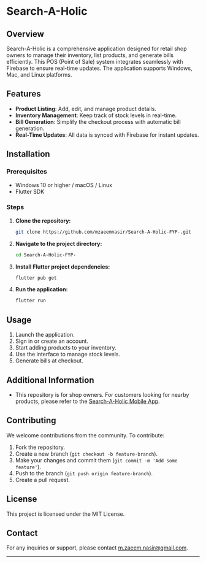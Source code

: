 # Search-A-Holic

## Overview
Search-A-Holic is a comprehensive application designed for retail shop owners to manage their inventory, list products, and generate bills efficiently. This POS (Point of Sale) system integrates seamlessly with Firebase to ensure real-time updates. The application supports Windows, Mac, and Linux platforms.

## Features
- **Product Listing**: Add, edit, and manage product details.
- **Inventory Management**: Keep track of stock levels in real-time.
- **Bill Generation**: Simplify the checkout process with automatic bill generation.
- **Real-Time Updates**: All data is synced with Firebase for instant updates.

## Installation

### Prerequisites
- Windows 10 or higher / macOS / Linux
- Flutter SDK

### Steps
1. **Clone the repository:**
   ```sh
   git clone https://github.com/mzaeemnasir/Search-A-Holic-FYP-.git
   ```
2. **Navigate to the project directory:**
   ```sh
   cd Search-A-Holic-FYP-
   ```
3. **Install Flutter project dependencies:**
   ```sh
   flutter pub get
   ```
4. **Run the application:**
   ```sh
   flutter run
   ```

## Usage
1. Launch the application.
2. Sign in or create an account.
3. Start adding products to your inventory.
4. Use the interface to manage stock levels.
5. Generate bills at checkout.

## Additional Information
- This repository is for shop owners. For customers looking for nearby products, please refer to the [Search-A-Holic Mobile App](https://github.com/mzaeemnasir/Search-A-Holic-Mobile-App).

## Contributing
We welcome contributions from the community. To contribute:

1. Fork the repository.
2. Create a new branch (`git checkout -b feature-branch`).
3. Make your changes and commit them (`git commit -m 'Add some feature'`).
4. Push to the branch (`git push origin feature-branch`).
5. Create a pull request.

## License
This project is licensed under the MIT License.

## Contact
For any inquiries or support, please contact [m.zaeem.nasir@gmail.com](mailto:m.zaeem.nasir@gmail.com).

---
